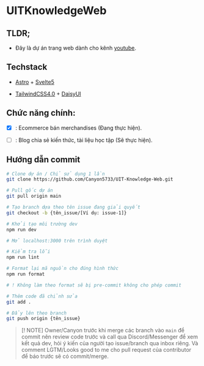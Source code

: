 # UITKnowledgeWeb

## TLDR;

- Đây là dự án trang web dành cho kênh [youtube](https://www.youtube.com/@UIT_Knowledge).

## Techstack

- [Astro](https://astro.build/) + [Svelte5](https://svelte.dev/)

- [TailwindCSS4.0](https://tailwindcss.com/docs/installation/framework-guides/astro) + [DaisyUI](https://daisyui.com/docs/install/astro/)

## Chức năng chính:

- [x] : Ecommerce bán merchandises (Đang thực hiện).

- [ ] : Blog chia sẻ kiến thức, tài liệu học tập (Sẽ thực hiện).

## Hướng dẫn commit

```bash
# Clone dự án / Chỉ sử dụng 1 lần
git clone https://github.com/Canyon5733/UIT-Knowledge-Web.git

# Pull gốc dự án
git pull origin main

# Tạo branch dựa theo tên issue đang giải quyết
git checkout -b {tên_issue/[Ví dụ: issue-1]}

# Khởi tạo môi trường dev
npm run dev

# Mở localhost:3000 trên trình duyệt

# Kiểm tra lỗi
npm run lint

# Format lại mã nguồn cho đúng hình thức
npm run format

# ! Không làm theo format sẽ bị pre-commit không cho phép commit

# Thêm code đã chỉnh sửa
git add .

# Đẩy lên theo branch
git push origin {tên_issue}
```

> [! NOTE]
> Owner/Canyon trước khi merge các branch vào `main` để commit
> nên review code trước và call qua Discord/Messenger để
> xem kết quả dev, hỏi ý kiến của người tạo issue/branch qua inbox riêng.
> Và comment LGTM/Looks good to me cho pull request của contributor để
> báo trước sẽ có commit/merge.
